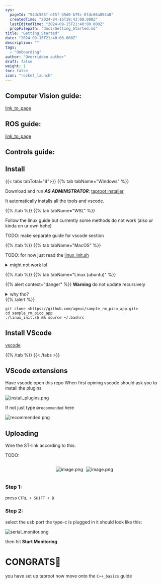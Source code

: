 ```yaml
---
sys:
  pageId: "54dc585f-d15f-45d0-b75c-8fdc66a854a8"
  createdTime: "2024-04-16T19:43:00.000Z"
  lastEditedTime: "2024-09-15T21:40:00.000Z"
  propFilepath: "docs/Getting_Started.md"
title: "Getting_Started"
date: "2024-09-15T21:40:00.000Z"
description: ""
tags:
  - "Onboarding"
author: "Overridden author"
draft: false
weight: 1
toc: false
icon: "rocket_launch"
---
```


## Computer Vision guide:

[link_to_page](86d45bc0-388b-4d26-8848-44f255f73d0e)

## ROS guide:

[link_to_page](3c76c1de-ec8f-46d6-8b0a-294005edc2d5)

## Controls guide:

## Install

{{< tabs tabTotal="4">}}
{{% tab tabName="Windows" %}}

Download and run _**AS ADMINISTRATOR**_: [taproot installer](https://github.com/Thornbots/TeachingFreshies/releases/tag/1.0)

It automatically installs all the tools and vscode.

{{% /tab %}}
{{% tab tabName="WSL" %}}

Follow the linux guide but currently some methods do not work (also ur kinda on ur own hehe)

TODO: make separate guide for vscode section

{{% /tab %}}
{{% tab tabName="MacOS" %}}

TODO: for now just read the [linux_init.sh](https://github.com/agmui/sample_rm_pico_app/blob/main/linux_init.sh)

<details>
<summary>might not work lol</summary>

`brew install libusb pkg-config`

Next install: [vscode](https://code.visualstudio.com/Download)

</details>

{{% /tab %}}
{{% tab tabName="Linux (ubuntu)" %}}

{{% alert context="danger" %}}
**Warning** do not update recursively
<details>
<summary>why tho?</summary>
There are some submodules that may go on for a while (like tinyusb) and I highly
recommend you don't need to get them.
If you want to see what submodules I update just look in `linux_init.sh`
</details>
{{% /alert %}}

```shell
git clone <https://github.com/agmui/sample_rm_pico_app.git>
cd sample_rm_pico_app
./linux_init.sh && source ~/.bashrc
```

## Install VScode

[vscode](https://code.visualstudio.com/Download)

{{% /tab %}}
{{< /tabs >}}

## VScode extensions

Have vscode open this repo
When first opining vscode should ask you to install the plugins

![install_plugins.png](https://prod-files-secure.s3.us-west-2.amazonaws.com/d518164a-d88e-44d1-a4ee-3adb3bd8bce0/89bd30f0-1825-4e77-867b-0a41ce370880/install_plugins.png?X-Amz-Algorithm=AWS4-HMAC-SHA256&X-Amz-Content-Sha256=UNSIGNED-PAYLOAD&X-Amz-Credential=ASIAZI2LB4664ZGOD4DY%2F20250329%2Fus-west-2%2Fs3%2Faws4_request&X-Amz-Date=20250329T061015Z&X-Amz-Expires=3600&X-Amz-Security-Token=IQoJb3JpZ2luX2VjEAYaCXVzLXdlc3QtMiJIMEYCIQDFmsvDMxUo7U5WMRkUW2RkxrYkrzjao8o1hWQa8VS%2FQwIhAKoB34SB13%2Fr3jylSsGArweTVV8z3EzblywXhCO9kXqeKv8DCG8QABoMNjM3NDIzMTgzODA1IgzWBp73Pbg%2FZA2SnlQq3AOAyeR6dWN3F0%2BjWgWiCPZ%2F%2BGLEOIiWCsPEUk3WMGmDSIQJ1lze2ZJrgSosLguVYeEHhPnNktx8oOH9AoPzz54UfeSilu9UL4MEralVajGmu9s9LYZL5p1a4fZ86hkPxF3Nuuljmx7ZdFSGSskFdgU99R1hHcc2jp2BU49QiHTOhMhrfb5eTVyUd%2BSk87FdDBB3OcvW25UgXR%2BFp3tER1w3%2BCD2w7C665GaHa7zPvrsMpoU%2FVCXsFX%2Fe5ME22zqJjGMAad6y5ENqBUAnib%2FQaXY9qslsHq0qLdwjdvva5S0075jYfACInaPbjD%2F5kMVLDb9VfGafnm8rL4BYSh7z7l7mKPD5k8MJoV3GhJDIRJar4dDVfEWIkTARXZxLmDne1OpxsNdF95Apmh9jaHSq%2FHv3LSriwzCeTQjqWtng351oXY9%2BgKiLyVI49vB6qOcMlAE%2F0h7Bht3qslZUPrfYHz%2F06QvUxcRYw3ezgM9oycdKhNvT73bvVZz0lHj53zydNRo7tPZ6HBHXOeJ1Y0x3E9%2BxyJ37ZMK86dWpmeKzlBrIAPUM%2Br7hfADB5cKY5zg5gdmvDZ2WxlJ8WkIY1MMWrKBX6jJB3oD5efPZy5%2Fj%2B2k83yc7Lj9KBGLvQEpGjCckJ6%2FBjqkAW%2BP91UlfQrhzNh3qDExeFcHnBMobHeSmmhN81o3oJk4UFmWRGdLMp9yYwQLT0SbUGI9pnmRofP9fdI2oN9ebKjZ8FqeTyBaFYtDjd9p3iuYNFyIgjniCUcrhtFAqCdTTO0VU0ILiOveuNqXAbYLQqXUvmNkMJIHoV93CxH0PXVb2nD7AC0Kf%2FZHqi7yHqFctuqES6xgvSnD8tOu0HEd%2FpfIP%2FJS&X-Amz-Signature=86fe92bf2eace6bfed87b4c7a9a85ef8742cf02abb799359d219acf1b3ceaf10&X-Amz-SignedHeaders=host&x-id=GetObject)

If not just type `@recommended` here  

![recommended.png](https://prod-files-secure.s3.us-west-2.amazonaws.com/d518164a-d88e-44d1-a4ee-3adb3bd8bce0/61e661e9-5d85-4dfc-be0d-8d2097a5e793/recommended.png?X-Amz-Algorithm=AWS4-HMAC-SHA256&X-Amz-Content-Sha256=UNSIGNED-PAYLOAD&X-Amz-Credential=ASIAZI2LB4664ZGOD4DY%2F20250329%2Fus-west-2%2Fs3%2Faws4_request&X-Amz-Date=20250329T061015Z&X-Amz-Expires=3600&X-Amz-Security-Token=IQoJb3JpZ2luX2VjEAYaCXVzLXdlc3QtMiJIMEYCIQDFmsvDMxUo7U5WMRkUW2RkxrYkrzjao8o1hWQa8VS%2FQwIhAKoB34SB13%2Fr3jylSsGArweTVV8z3EzblywXhCO9kXqeKv8DCG8QABoMNjM3NDIzMTgzODA1IgzWBp73Pbg%2FZA2SnlQq3AOAyeR6dWN3F0%2BjWgWiCPZ%2F%2BGLEOIiWCsPEUk3WMGmDSIQJ1lze2ZJrgSosLguVYeEHhPnNktx8oOH9AoPzz54UfeSilu9UL4MEralVajGmu9s9LYZL5p1a4fZ86hkPxF3Nuuljmx7ZdFSGSskFdgU99R1hHcc2jp2BU49QiHTOhMhrfb5eTVyUd%2BSk87FdDBB3OcvW25UgXR%2BFp3tER1w3%2BCD2w7C665GaHa7zPvrsMpoU%2FVCXsFX%2Fe5ME22zqJjGMAad6y5ENqBUAnib%2FQaXY9qslsHq0qLdwjdvva5S0075jYfACInaPbjD%2F5kMVLDb9VfGafnm8rL4BYSh7z7l7mKPD5k8MJoV3GhJDIRJar4dDVfEWIkTARXZxLmDne1OpxsNdF95Apmh9jaHSq%2FHv3LSriwzCeTQjqWtng351oXY9%2BgKiLyVI49vB6qOcMlAE%2F0h7Bht3qslZUPrfYHz%2F06QvUxcRYw3ezgM9oycdKhNvT73bvVZz0lHj53zydNRo7tPZ6HBHXOeJ1Y0x3E9%2BxyJ37ZMK86dWpmeKzlBrIAPUM%2Br7hfADB5cKY5zg5gdmvDZ2WxlJ8WkIY1MMWrKBX6jJB3oD5efPZy5%2Fj%2B2k83yc7Lj9KBGLvQEpGjCckJ6%2FBjqkAW%2BP91UlfQrhzNh3qDExeFcHnBMobHeSmmhN81o3oJk4UFmWRGdLMp9yYwQLT0SbUGI9pnmRofP9fdI2oN9ebKjZ8FqeTyBaFYtDjd9p3iuYNFyIgjniCUcrhtFAqCdTTO0VU0ILiOveuNqXAbYLQqXUvmNkMJIHoV93CxH0PXVb2nD7AC0Kf%2FZHqi7yHqFctuqES6xgvSnD8tOu0HEd%2FpfIP%2FJS&X-Amz-Signature=c6ea40eb60918106fe0e87ecc8d556dd804206ec73dead97c8e4e9eea65f13a9&X-Amz-SignedHeaders=host&x-id=GetObject)

## Uploading

Wire the ST-link according to this:

TODO:

<div style="display: flex;flex-direction: row; column-gap:10px; max-width: 630px;justify-content: center;">
<div>

![image.png](https://prod-files-secure.s3.us-west-2.amazonaws.com/d518164a-d88e-44d1-a4ee-3adb3bd8bce0/210ecb78-1116-4d7b-b9b7-2292f66fa2c2/image.png?X-Amz-Algorithm=AWS4-HMAC-SHA256&X-Amz-Content-Sha256=UNSIGNED-PAYLOAD&X-Amz-Credential=ASIAZI2LB466UXBPVIUZ%2F20250329%2Fus-west-2%2Fs3%2Faws4_request&X-Amz-Date=20250329T061021Z&X-Amz-Expires=3600&X-Amz-Security-Token=IQoJb3JpZ2luX2VjEAYaCXVzLXdlc3QtMiJIMEYCIQC%2FmZPLLni%2Bw4CUeSCD9DO1thXIkYSI3ZDfXH4LjY8LYAIhAM76EzdHZ8riI%2FUK9XnrLr%2FGDMdHm6CZmSqRS0Nx1MksKv8DCG8QABoMNjM3NDIzMTgzODA1IgwB2iPTK3O5sF4MlQ0q3AOhBvZHQkZSiW6QzCpk6nur9OXUDymLwOwF4dlX%2Bd2M0mFkI8zdiwJF8spLfHI4a6nWzWEQQqkFLIIqUO8sp0JhnQskEw3HClUgiZZOH1Mc25jZ1E0s0b6%2FOtoOSgbcM%2Fwu3Omf90JaW5JAa%2BhlIMBm2snOTcEdl14BBodGo5RFjtvpYyY9CqeWVOql5LYPE0WIer2YMptP08wMKshY4hGX3peF5eOJPszxqlhSZdqwentZ5c0kTbexdi62sv%2Bv4VLU%2BzTNgMYT7GLp9%2BivvKN82Cr4vh5m9uSXQ3YDw7%2Fb%2B7i056a7kPF5HB7IZGbd4XA22gnfB7nN2ZiFOxlAPyaSV8JPrMBa7%2BsWkke4IcSf6b5tiNQw0YbQwk%2FW3TpmfLIzkMxA3Fyz2m5%2FRvb%2Fg4OJOuI6Xb9tD8pbmAWpjoEmdadNGewh35au85mmCFdpmBsnNPl6B%2F696vZEhDzvhxynrynZweVGSfVCt3Q5sZnQsesI77etOmvVZp4DFryD0mh%2FX4kCtihL8OxmGB5ilzTtbBnDdn97U7gqjYSS0ba2VRhT6CNJI%2B20bCZVkxjUzIdgd%2BNGhwFihVzcqW1F1CaD6ymfFObDCtRtXaxzsTlgA3sc8uBdU%2FtYkE4HWjC1kJ6%2FBjqkAXXkCYaBW%2BUSPhYHsjG%2BUjF4SIoOQa5erdDluDji8SisuQ3cUyWF2btY4VMEPiVdOEkFn00g8cvafY8Q7g%2F9iaPC5g9wfuOWIet921iT%2B0Cg%2Bu39eBNVncU5yijtwPlSvvmJt%2BLBwTpydFbixZYGMAYf8lBeLmVFRjWyPa7etJJeLnlslzaSISHDxLgNU%2Bt84roSf8R6D%2Fk77XWKpGYj5miJFkx0&X-Amz-Signature=a1ac18435da3e147c5ad9e334105882a0d8837c67240b358b83f37473f5c0003&X-Amz-SignedHeaders=host&x-id=GetObject)

</div>
<div>

![image.png](https://prod-files-secure.s3.us-west-2.amazonaws.com/d518164a-d88e-44d1-a4ee-3adb3bd8bce0/33a0fd0f-8ca6-4a86-8e09-26e95ded1fff/image.png?X-Amz-Algorithm=AWS4-HMAC-SHA256&X-Amz-Content-Sha256=UNSIGNED-PAYLOAD&X-Amz-Credential=ASIAZI2LB466XMQRASS7%2F20250329%2Fus-west-2%2Fs3%2Faws4_request&X-Amz-Date=20250329T061021Z&X-Amz-Expires=3600&X-Amz-Security-Token=IQoJb3JpZ2luX2VjEAYaCXVzLXdlc3QtMiJGMEQCIFgkFNt9grDT%2FchHNZjJYOli07bCEIJXAU79b7yBDzXcAiAvwhUq3TdAHAR3f1zXtYqDjfCBKx3FUzbkQDsDN1wR%2Byr%2FAwhvEAAaDDYzNzQyMzE4MzgwNSIMU2pHLimMhdK149psKtwDlfwFFLMAj0ybKT%2ByAYFCI5cJOK3InK9xBuxkHZpJI8SsiLuFnU%2Bemjt1Chzcw%2FjXIwUrN6gfHCdIGoU3K1tMXF8qJZU%2FcgAcr9FyHTdumjnTb2Jp8rDD%2BO6wEXmlxf9YMIVxL%2BNSnEuQSLgnbE5iWgdLbd7WqgnyyWllCtnGtaGava%2B65CmKhCQjFr1Bh%2FCryEz%2BikktxIqzYELXCLFUZ2OvxlHT7Xb1ViW71%2B%2B6DQ2kvJxQi%2F1JgLiP58wSZU0btNNOI9I07dYcmtWF%2BWSDkliQQoVOUMO%2FS8uEPohJ0bLBTr%2F1uFsgox2IXOKdTYm7jFV3ANGOppwAFLcC8ZnyGnX3%2BYyHLXKZY9GsQd2soWO7qaMIM6ZVkXrTEsbBIzqJ0ff%2BxnwnKUrxQHthzwlK%2BymOS5LOZ%2BtqMAn8vYTHln0PnQbX5WGvstTWrkrZrJeZg4MldSqyt1lbIjdESeWC3J%2F1GotLeLyxY3hzbUOKo7vlOjD%2B3Gz0H%2B%2Bgk0q4DcCqRqKNRYLO9OO1wMhg3bLygUiLJbJN9FFIygh7YQccNanmGyCD7DmbJc5wxVZTGK%2BDY0tA2VT7JSch53JFk%2Bx7MNKFkn67Pf0v4JwXBLa1Mm%2Bf%2Be8ggIH3ds5zjcswlpCevwY6pgHqIAOW5lbEk7dlWnXmXNInYnVO4NRuceiHKcSzmv8BEOkD1Wyw8cwDRMRJjLllr6kfk03fbIBMv4p3ovgg%2F8kx6DqBH1HEdjxgDi%2FmQqnO3Fvv7VCtqdayzY50BvfmS6%2Fr67Sa3EtR36cM25GnWHN4BwAJPFAlp6X9lt1kbvImy67ExjbLK78pbeSnz7X0drEQOvchoMOcKeaW4h1KLJUIl34YvJ1c&X-Amz-Signature=15530e2c256104b509acfe9926eac0cd554e79ac0929200a71350c86ba59257a&X-Amz-SignedHeaders=host&x-id=GetObject)

</div>
</div>

### Step 1:

press `CTRL + SHIFT + B`

### Step 2:

select the usb port the type-c is plugged in it should look like this:

![serial_monitor.png](https://prod-files-secure.s3.us-west-2.amazonaws.com/d518164a-d88e-44d1-a4ee-3adb3bd8bce0/f03f4774-05d4-4393-b6a0-d5efb6d315ab/serial_monitor.png?X-Amz-Algorithm=AWS4-HMAC-SHA256&X-Amz-Content-Sha256=UNSIGNED-PAYLOAD&X-Amz-Credential=ASIAZI2LB4664ZGOD4DY%2F20250329%2Fus-west-2%2Fs3%2Faws4_request&X-Amz-Date=20250329T061015Z&X-Amz-Expires=3600&X-Amz-Security-Token=IQoJb3JpZ2luX2VjEAYaCXVzLXdlc3QtMiJIMEYCIQDFmsvDMxUo7U5WMRkUW2RkxrYkrzjao8o1hWQa8VS%2FQwIhAKoB34SB13%2Fr3jylSsGArweTVV8z3EzblywXhCO9kXqeKv8DCG8QABoMNjM3NDIzMTgzODA1IgzWBp73Pbg%2FZA2SnlQq3AOAyeR6dWN3F0%2BjWgWiCPZ%2F%2BGLEOIiWCsPEUk3WMGmDSIQJ1lze2ZJrgSosLguVYeEHhPnNktx8oOH9AoPzz54UfeSilu9UL4MEralVajGmu9s9LYZL5p1a4fZ86hkPxF3Nuuljmx7ZdFSGSskFdgU99R1hHcc2jp2BU49QiHTOhMhrfb5eTVyUd%2BSk87FdDBB3OcvW25UgXR%2BFp3tER1w3%2BCD2w7C665GaHa7zPvrsMpoU%2FVCXsFX%2Fe5ME22zqJjGMAad6y5ENqBUAnib%2FQaXY9qslsHq0qLdwjdvva5S0075jYfACInaPbjD%2F5kMVLDb9VfGafnm8rL4BYSh7z7l7mKPD5k8MJoV3GhJDIRJar4dDVfEWIkTARXZxLmDne1OpxsNdF95Apmh9jaHSq%2FHv3LSriwzCeTQjqWtng351oXY9%2BgKiLyVI49vB6qOcMlAE%2F0h7Bht3qslZUPrfYHz%2F06QvUxcRYw3ezgM9oycdKhNvT73bvVZz0lHj53zydNRo7tPZ6HBHXOeJ1Y0x3E9%2BxyJ37ZMK86dWpmeKzlBrIAPUM%2Br7hfADB5cKY5zg5gdmvDZ2WxlJ8WkIY1MMWrKBX6jJB3oD5efPZy5%2Fj%2B2k83yc7Lj9KBGLvQEpGjCckJ6%2FBjqkAW%2BP91UlfQrhzNh3qDExeFcHnBMobHeSmmhN81o3oJk4UFmWRGdLMp9yYwQLT0SbUGI9pnmRofP9fdI2oN9ebKjZ8FqeTyBaFYtDjd9p3iuYNFyIgjniCUcrhtFAqCdTTO0VU0ILiOveuNqXAbYLQqXUvmNkMJIHoV93CxH0PXVb2nD7AC0Kf%2FZHqi7yHqFctuqES6xgvSnD8tOu0HEd%2FpfIP%2FJS&X-Amz-Signature=3d7da711fcc1a8aa0c0529728dafd35d7e10db320314984b6885f8f33864b77d&X-Amz-SignedHeaders=host&x-id=GetObject)

then hit **Start Monitoring**

# CONGRATS🎉

you have set up taproot now move onto the `C++_basics` guide
